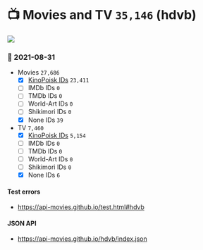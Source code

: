 # :tv: Movies and TV `35,146` (hdvb)

<a href="https://API-Movies.github.io"><img src="https://API-Movies.github.io/banner.png?cache"></a>

### :date: 2021-08-31
- Movies `27,686`
  - [x] <a href="https://API-Movies.github.io/hdvb/movie_kinopoisk_ids.json">KinoPoisk IDs</a> `23,411`
  - [ ] IMDb IDs `0`
  - [ ] TMDb IDs `0`
  - [ ] World-Art IDs `0`
  - [ ] Shikimori IDs `0`
  - [x] None IDs `39`
- TV `7,460`
  - [x] <a href="https://API-Movies.github.io/hdvb/tv_kinopoisk_ids.json">KinoPoisk IDs</a> `5,154`
  - [ ] IMDb IDs `0`
  - [ ] TMDb IDs `0`
  - [ ] World-Art IDs `0`
  - [ ] Shikimori IDs `0`
  - [x] None IDs `6`
#### Test errors
- <a href='https://api-movies.github.io/test.html#hdvb'>https://api-movies.github.io/test.html#hdvb</a>
#### JSON API
- <a href='https://api-movies.github.io/hdvb/index.json'>https://api-movies.github.io/hdvb/index.json</a>
